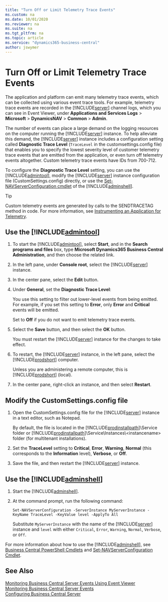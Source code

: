 ```yaml
---
title: "Turn Off or Limit Telemetry Trace Events"
ms.custom: na
ms.date: 10/01/2020
ms.reviewer: na
ms.suite: na
ms.tgt_pltfrm: na
ms.topic: article
ms.service: "dynamics365-business-central"
author: jswymer
---
```

# Turn Off or Limit Telemetry Trace Events
The application and platform can emit many telemetry trace events, which can be collected using various event trace tools. For example, telemetry trace events are recorded in the [!INCLUDE[server](../developer/includes/server.md)] channel logs, which you can see in Event Viewer, under **Applications and Services Logs** > **Microsoft** > **DynamicsNAV** > **Common** > **Admin**. 

The number of events can place a large demand on the logging resources on the computer running the [!INCLUDE[server](../developer/includes/server.md)] instance. To help alleviate this demand, the [!INCLUDE[server](../developer/includes/server.md)] instance includes a configuration setting called **Diagnostic Trace Level** (`TraceLevel` in the customsettings.config file) that enables you to specify the lowest severity level of customer telemetry trace events that are emitted from the application, or even turn off telemetry events altogether. Custom telemetry trace events have IDs from  700-712. 
  
To configure the **Diagnostic Trace Level** setting, you can use the [!INCLUDE[admintool](../developer/includes/admintool.md)], modify the [!INCLUDE[server](../developer/includes/server.md)] instance configuration file \(CustomSettings.config\) directly, or use the [Set-NAVServerConfiguration cmdlet](/powershell/module/microsoft.dynamics.nav.management/Set-NAVServerConfiguration) of the [!INCLUDE[adminshell](../developer/includes/adminshell.md)].

>[!TIP]
>Custom telemetry events are generated by calls to the SENDTRACETAG method in code. For more information, see [Instrumenting an Application for Telemetry](../developer/devenv-instrument-application-for-telemetry.md).

## Use the [!INCLUDE[admintool](../developer/includes/admintool.md)]   
  
1.  To start the [!INCLUDE[admintool](../developer/includes/admintool.md)], select **Start**, and in the **Search programs and files** box, type **Microsoft Dynamics365 Business Central Administration**, and then choose the related link.  
  
2.  In the left pane, under **Console root**, select the [!INCLUDE[server](../developer/includes/server.md)] instance.  
  
3.  In the center pane, select the **Edit** button.  
  
4.  Under **General**, set the **Diagnostic Trace Level**: 

    You use this setting to filter out lower-level events from being emitted. For example, if you set this setting to **Error**, only **Error** and **Critical** events will be emitted.
    
    Set to **Off** if you do not want to emit telemetry trace events.
    
5.  Select the **Save** button, and then select the **OK** button.  
  
     You must restart the [!INCLUDE[server](../developer/includes/server.md)] instance for the changes to take effect.  
  
6.  To restart, the [!INCLUDE[server](../developer/includes/server.md)] instance, in the left pane, select the [!INCLUDE[prodshort](../developer/includes/prodshort.md)] computer.  
  
     Unless you are administering a remote computer, this is [!INCLUDE[prodshort](../developer/includes/prodshort.md)] \(local\).  
  
7.  In the center pane, right-click an instance, and then select **Restart**.  
  
## Modify the CustomSettings.config file  
  
1.  Open the CustomSettings.config file for the [!INCLUDE[server](../developer/includes/server.md)] instance in a text editor, such as Notepad.  
  
     By default, the file is located in the [!INCLUDE[prodinstallpath](../developer/includes/prodinstallpath.md)]\\Service folder or [!INCLUDE[prodinstallpath](../developer/includes/prodinstallpath.md)]\\Service\\Instances\\\<instancename> folder \(for multitenant installations\).  
  
2.  Set the **TraceLevel** setting to **Critical**, **Error**, **Warning**, **Normal** (this corresponds to the **Information** level), **Verbose**, or **Off**.  
  
3.  Save the file, and then restart the [!INCLUDE[server](../developer/includes/server.md)] instance.  


## Use the [!INCLUDE[adminshell](../developer/includes/adminshell.md)] 

1. Start the [!INCLUDE[adminshell](../developer/includes/adminshell.md)].
2. At the command prompt, run the following command:

    ```
    Set-NAVServerConfiguration -ServerInstance MyServerInstance -KeyName TraceLevel -KeyValue level -ApplyTo All
    ```
    Substitute `MyServerInstance` with the name of the [!INCLUDE[server](../developer/includes/server.md)] instance and `level` with either `Critical`, `Error`, `Warning`, `Normal`, `Verbose`, or `Off`.
    
For more information about how to use the [!INCLUDE[adminshell](../developer/includes/adminshell.md)], see [Business Central PowerShell Cmdlets](/powershell/business-central/overview) and [Set-NAVServerConfiguration Cmdlet](https://go.microsoft.com/fwlink/?linkid=401394).

## See Also  
 [Monitoring Business Central Server Events Using Event Viewer](monitor-server-events-windows-event-log.md)   
 [Monitoring Business Central Server Events](monitor-server-events.md)   
 [Configuring Business Central Server](configure-server-instance.md#General)  